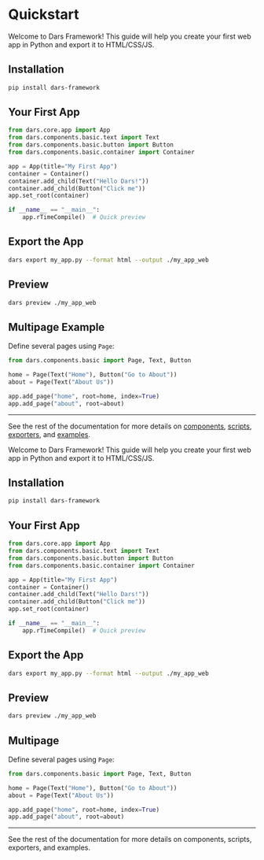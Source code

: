 # Quickstart

Welcome to Dars Framework! This guide will help you create your first web app in Python and export it to HTML/CSS/JS.

## Installation
```bash
pip install dars-framework
```

## Your First App
```python
from dars.core.app import App
from dars.components.basic.text import Text
from dars.components.basic.button import Button
from dars.components.basic.container import Container

app = App(title="My First App")
container = Container()
container.add_child(Text("Hello Dars!"))
container.add_child(Button("Click me"))
app.set_root(container)

if __name__ == "__main__":
    app.rTimeCompile()  # Quick preview
```

## Export the App
```bash
dars export my_app.py --format html --output ./my_app_web
```

## Preview
```bash
dars preview ./my_app_web
```

## Multipage Example
Define several pages using `Page`:
```python
from dars.components.basic import Page, Text, Button

home = Page(Text("Home"), Button("Go to About"))
about = Page(Text("About Us"))

app.add_page("home", root=home, index=True)
app.add_page("about", root=about)
```

---

See the rest of the documentation for more details on [components](components.md), [scripts](scripts.md), [exporters](exporters.md), and [examples](examples_basic.md).

Welcome to Dars Framework! This guide will help you create your first web app in Python and export it to HTML/CSS/JS.

## Installation
```bash
pip install dars-framework
```

## Your First App
```python
from dars.core.app import App
from dars.components.basic.text import Text
from dars.components.basic.button import Button
from dars.components.basic.container import Container

app = App(title="My First App")
container = Container()
container.add_child(Text("Hello Dars!"))
container.add_child(Button("Click me"))
app.set_root(container)

if __name__ == "__main__":
    app.rTimeCompile()  # Quick preview
```

## Export the App
```bash
dars export my_app.py --format html --output ./my_app_web
```

## Preview
```bash
dars preview ./my_app_web
```

## Multipage
Define several pages using `Page`:
```python
from dars.components.basic import Page, Text, Button

home = Page(Text("Home"), Button("Go to About"))
about = Page(Text("About Us"))

app.add_page("home", root=home, index=True)
app.add_page("about", root=about)
```

---

See the rest of the documentation for more details on components, scripts, exporters, and examples.
